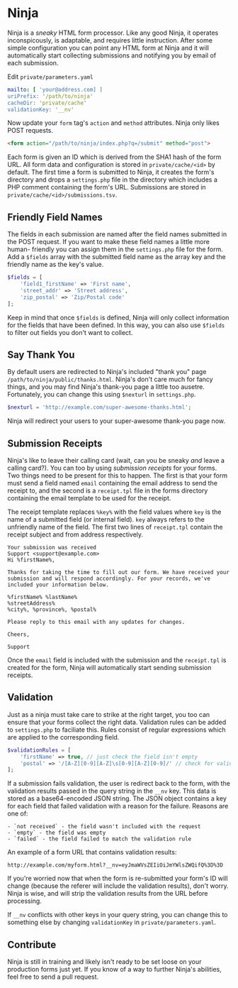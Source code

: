 Ninja
=====

Ninja is a *sneaky* HTML form processor. Like any good Ninja, it operates
inconspicously, is adaptable, and requires little instruction. After some simple
configuration you can point any HTML form at Ninja and it will automatically
start collecting submissions and notifying you by email of each submission.

Edit `private/parameters.yaml`

```yaml
mailto: [ 'your@address.com] ]
uriPrefix: '/path/to/ninja'
cacheDir: 'private/cache'
validationKey: '__nv'
```

Now update your `form` tag's `action` and `method` attributes. Ninja only likes
POST requests.

```html
<form action="/path/to/ninja/index.php?q=/submit" method="post">
```

Each form is given an ID which is derived from the SHA1 hash of the form URL.
All form data and configuration is stored in `private/cache/<id>` by default.
The first time a form is submitted to Ninja, it creates the form's directory and
drops a `settings.php` file in the directory which includes a PHP comment
containing the form's URL. Submissions are stored in
`private/cache/<id>/submissions.tsv`.

Friendly Field Names
--------------------

The fields in each submission are named after the field names submitted in the
POST request. If you want to make these field names a little more human-
friendly you can assign them in the `settings.php` file for the form. Add a
`$fields` array with the submitted field name as the array key and the friendly
name as the key's value.

```php
$fields = [
    'field1_firstName' => 'First name',
    'street_addr' => 'Street address',
    'zip_postal' => 'Zip/Postal code'
];
```

Keep in mind that once `$fields` is defined, Ninja will only collect information
for the fields that have been defined. In this way, you can also use `$fields`
to filter out fields you don't want to collect.

Say Thank You
-------------

By default users are redirected to Ninja's included "thank you" page
`/path/to/ninja/public/thanks.html`. Ninja's don't care much for fancy things,
and you may find Ninja's thank-you page a little too ausetre. Fortunately, you
can change this using `$nexturl` in `settings.php`.

```php
$nexturl = 'http://example.com/super-awesome-thanks.html';
```

Ninja will redirect your users to your super-awesome thank-you page now.

Submission Receipts
-------------------

Ninja's like to leave their calling card (wait, can you be sneaky *and* leave a
calling card?). You can too by using *submission receipts* for your forms. Two
things need to be present for this to happen. The first is that your form must
send a field named `email` containing the email address to send the receipt to,
and the second is a `receipt.tpl` file in the forms directory containing the
email template to be used for the receipt.

The receipt template replaces `%key%` with the field values where `key` is the
name of a submitted field (or internal field). `key` always refers to the
unfriendly name of the field. The first two lines of `receipt.tpl` contain the
receipt subject and from address respectively.

```
Your submission was received
Support <support@example.com>
Hi %firstName%,

Thanks for taking the time to fill out our form. We have received your submission and will respond accordingly. For your records, we've included your information below.

%firstName% %lastName%
%streetAddress%
%city%, %province%, %postal%

Please reply to this email with any updates for changes.

Cheers,

Support
```

Once the `email` field is included with the submission and the `receipt.tpl` is
created for the form, Ninja will automatically start sending submission
receipts.

Validation
----------

Just as a ninja must take care to strike at the right target, you too can ensure
that your forms collect the right data. Validation rules can be added to
`settings.php` to faciliate this. Rules consist of regular expressions which are
applied to the corresponding field.

```php
$validationRules = [
    'firstName' => true, // just check the field isn't empty
    'postal' => '/[A-Z][0-9][A-Z]\s[0-9][A-Z][0-9]/' // check for valid Canadian postal code (i.e. A1A 1A1)
];
```

If a submission fails validation, the user is redirect back to the form, with
the validation results passed in the query string in the `__nv` key. This data
is stored as a base64-encoded JSON string. The JSON object contains a key for
each field that failed validation with a reason for the failure. Reasons are one
of:

    - `not received` - the field wasn't included with the request
    - `empty` - the field was empty
    - `failed` - the field failed to match the validation rule

An example of a form URL that contains validation results:

```
http://example.com/myform.html?__nv=eyJmaWVsZEIiOiJmYWlsZWQifQ%3D%3D
```

If you're worried now that when the form is re-submitted your form's ID will
change (because the referer will include the validation results), don't worry.
Ninja is wise, and will strip the validation results from the URL before
processing.

If `__nv` conflicts with other keys in your query string, you can change this to
something else by changing `validationKey` in `private/parameters.yaml`.

Contribute
----------

Ninja is still in training and likely isn't ready to be set loose on your
production forms just yet. If you know of a way to further Ninja's abilities,
feel free to send a pull request.
